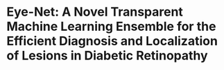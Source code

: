 # Eye-Net: A Novel Transparent Machine Learning Ensemble for the Efficient Diagnosis and Localization of Lesions in Diabetic Retinopathy 
